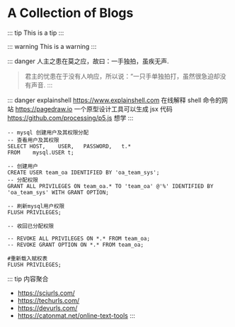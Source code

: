 # A Collection of Blogs

::: tip
This is a tip
:::

::: warning
This is a warning
:::

::: danger
人主之患在莫之应，故曰：一手独拍，虽疾无声.

> 君主的忧患在于没有人响应，所以说：“一只手单独拍打，虽然很急迫却没有声音.
> :::

::: danger explainshell
https://www.explainshell.com 在线解释 shell 命令的网站
https://pagedraw.io 一个原型设计工具可以生成 jsx 代码
https://github.com/processing/p5.js 想学
:::

```sql{4}
-- mysql 创建用户及其权限分配
-- 查看用户及其权限
SELECT HOST,	USER,	PASSWORD,	t.*
FROM	mysql.USER t;

-- 创建用户
CREATE USER team_oa IDENTIFIED BY 'oa_team_sys';
-- 分配权限
GRANT ALL PRIVILEGES ON team_oa.* TO 'team_oa' @'%' IDENTIFIED BY 'oa_team_sys' WITH GRANT OPTION;

-- 刷新mysql用户权限
FLUSH PRIVILEGES;

-- 收回已分配权限

-- REVOKE ALL PRIVILEGES ON *.* FROM team_oa;
-- REVOKE GRANT OPTION ON *.* FROM team_oa;

#重新载入赋权表
FLUSH PRIVILEGES;
```

::: tip 内容聚合

- https://sciurls.com/
- https://techurls.com/
- https://devurls.com/
- https://catonmat.net/online-text-tools
  :::
